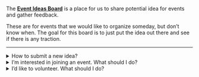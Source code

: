 <div class="lead">

The **[Event Ideas Board](https://creatorsgarten.org/ideas)** is a place for us to share potential idea for events and gather feedback.

</div>

These are for events that we would like to organize someday, but don’t know when. The goal for this board is to just put the idea out there and see if there is any traction.

---

<details><summary>How to submit a new idea?</summary>

**For everyone:** Feel free to send us your ideas in [#event-ideas channel in our Discord server!](https://garten.page.link/discord-ideas)

**For event organizers:** Our event ideas board is built on top of [GitHub Discussions](https://github.com/orgs/creatorsgarten/discussions/categories/event-ideas). Event organizers can add ideas to the board. Most of our events are run by a _self-organizing team_ of volunteers, so the person who came up with the idea should be ready to spearhead the event. Anyone can discuss about the ideas by adding comments to the discussion. If you are an event organizer, you can follow these steps to submit a new event idea:

1. Make sure you are in the [Event organizers](https://github.com/orgs/creatorsgarten/teams/event-organizers) team on GitHub. If not, [send us a pull request](https://github.com/creatorsgarten/configuration/blob/main/index.ts). 

2. Go to our [“Event ideas” category on our GitHub Discussions forum](https://github.com/orgs/creatorsgarten/discussions/categories/event-ideas) and click on “New Discussion”.

3. Write your idea. You can write your ideas in Thai language or English language, depending on the target audience.

4. After 2–3 minutes, your idea should show up on the [Event Ideas Board](https://creatorsgarten.org/ideas).

</details>

<details><summary>I’m interested in joining an event. What should I do?</summary>

On each event page, there is a Subscribe form. Just put your email in there, and when we come around to organize the event, we will send you an email.

</details>

<details><summary>I’d like to volunteer. What should I do?</summary>

On each event page, there is a Subscribe form to get updates about the event. After you subscribe, you can leave us a message to let us know that you would like to volunteer.

Alternatively, you can also comment in the respective GitHub Discussions.

</details>